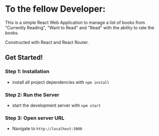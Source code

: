# To the fellow Developer:

This is a simple React Web Application to manage a list of books from "Currently Reading", "Want to Read" and "Read" with the ability to rate the books.

Constructed with React and React Router. 

## Get Started!

### Step 1: Installation

- install all project dependencies with `npm install`

### Step 2: Run the Server

- start the development server with `npm start`

### Step 3: Open server URL

- Navigate to `http://localhost:3000`
